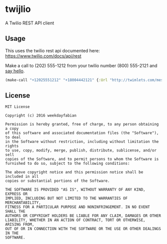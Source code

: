 # twijlio

A Twilio REST API client

## Usage

This uses the twilio rest api documented here: https://www.twilio.com/docs/api/rest

Make a call to (202) 555-1212 from your twilio number (800) 555-2121 and [say hello](https://www.twilio.com/labs/twimlets/message).
```clojure
(make-call "+12025551212" "+18004442121" {:Url "http://twimlets.com/message?Message%5B0%5D=Hello%2C%20World!&"})
```

## License

```
MIT License

Copyright (c) 2016 weekdayfabian

Permission is hereby granted, free of charge, to any person obtaining a copy
of this software and associated documentation files (the "Software"), to deal
in the Software without restriction, including without limitation the rights
to use, copy, modify, merge, publish, distribute, sublicense, and/or sell
copies of the Software, and to permit persons to whom the Software is
furnished to do so, subject to the following conditions:

The above copyright notice and this permission notice shall be included in all
copies or substantial portions of the Software.

THE SOFTWARE IS PROVIDED "AS IS", WITHOUT WARRANTY OF ANY KIND, EXPRESS OR
IMPLIED, INCLUDING BUT NOT LIMITED TO THE WARRANTIES OF MERCHANTABILITY,
FITNESS FOR A PARTICULAR PURPOSE AND NONINFRINGEMENT. IN NO EVENT SHALL THE
AUTHORS OR COPYRIGHT HOLDERS BE LIABLE FOR ANY CLAIM, DAMAGES OR OTHER
LIABILITY, WHETHER IN AN ACTION OF CONTRACT, TORT OR OTHERWISE, ARISING FROM,
OUT OF OR IN CONNECTION WITH THE SOFTWARE OR THE USE OR OTHER DEALINGS IN THE
SOFTWARE.
```
